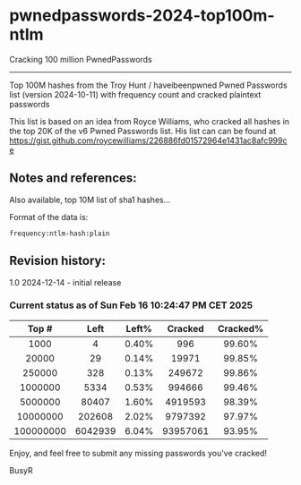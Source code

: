# pwnedpasswords-2024-top100m-ntlm
Cracking 100 million PwnedPasswords 

--------
Top 100M hashes from the Troy Hunt / haveibeenpwned Pwned Passwords list (version 2024-10-11) with frequency count and cracked plaintext passwords

This list is based on an idea from Royce Williams, who cracked all hashes in the top 20K of the v6 Pwned Passwords list. His list can can be found at https://gist.github.com/roycewilliams/226886fd01572964e1431ac8afc999ce

## Notes and references:
Also available, top 10M list of sha1 hashes...

Format of the data is:
```
frequency:ntlm-hash:plain
```

## Revision history:
1.0  2024-12-14 - initial release

### Current status as of Sun Feb 16 10:24:47 PM CET 2025
|Top #|Left|Left%|Cracked|Cracked%|
|:------:|:----:|:---:|:-----:|:----:|
|1000|4|0.40%|996|99.60%|
|20000|29|0.14%|19971|99.85%|
|250000|328|0.13%|249672|99.86%|
|1000000|5334|0.53%|994666|99.46%|
|5000000|80407|1.60%|4919593|98.39%|
|10000000|202608|2.02%|9797392|97.97%|
|100000000|6042939|6.04%|93957061|93.95%|

Enjoy, and feel free to submit any missing passwords you've cracked!

BusyR
